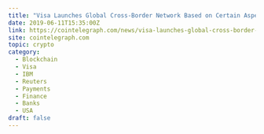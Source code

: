 ```yaml
---
title: "Visa Launches Global Cross-Border Network Based on Certain Aspects of Blockchain"
date: 2019-06-11T15:35:00Z
link: https://cointelegraph.com/news/visa-launches-global-cross-border-network-based-on-certain-aspects-of-blockchain?utm_medium=RSS&utm_source=hune
site: cointelegraph.com
topic: crypto
category:
  - Blockchain
  - Visa
  - IBM
  - Reuters
  - Payments
  - Finance
  - Banks
  - USA
draft: false
---
```

